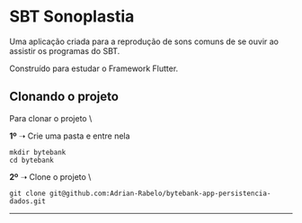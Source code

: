 # SBT Sonoplastia

Uma aplicação criada para a reprodução de sons comuns de 
se ouvir ao assistir os programas do SBT.

Construído para estudar o Framework Flutter.

## Clonando o projeto

Para clonar o projeto \

**1º** ➝ Crie uma pasta e entre nela
```
mkdir bytebank
cd bytebank
```

**2º** ➝ Clone o projeto \
```
git clone git@github.com:Adrian-Rabelo/bytebank-app-persistencia-dados.git
```

---
